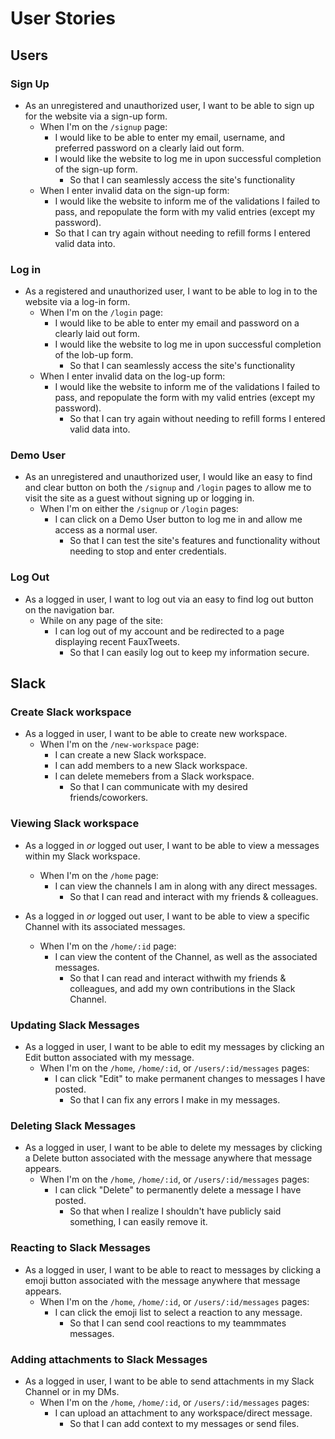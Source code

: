 # User Stories

## Users

### Sign Up

* As an unregistered and unauthorized user, I want to be able to sign up for the website via a sign-up form.
  * When I'm on the `/signup` page:
    * I would like to be able to enter my email, username, and preferred password on a clearly laid out form.
    * I would like the website to log me in upon successful completion of the sign-up form.
      * So that I can seamlessly access the site's functionality
  * When I enter invalid data on the sign-up form:
    * I would like the website to inform me of the validations I failed to pass, and repopulate the form with my valid entries (except my password).
    * So that I can try again without needing to refill forms I entered valid data into.

### Log in

* As a registered and unauthorized user, I want to be able to log in to the website via a log-in form.
  * When I'm on the `/login` page:
    * I would like to be able to enter my email and password on a clearly laid out form.
    * I would like the website to log me in upon successful completion of the lob-up form.
      * So that I can seamlessly access the site's functionality
  * When I enter invalid data on the log-up form:
    * I would like the website to inform me of the validations I failed to pass, and repopulate the form with my valid entries (except my password).
      * So that I can try again without needing to refill forms I entered valid data into.

### Demo User

* As an unregistered and unauthorized user, I would like an easy to find and clear button on both the `/signup` and `/login` pages to allow me to visit the site as a guest without signing up or logging in.
  * When I'm on either the `/signup` or `/login` pages:
    * I can click on a Demo User button to log me in and allow me access as a normal user.
      * So that I can test the site's features and functionality without needing to stop and enter credentials.

### Log Out

* As a logged in user, I want to log out via an easy to find log out button on the navigation bar.
  * While on any page of the site:
    * I can log out of my account and be redirected to a page displaying recent FauxTweets.
      * So that I can easily log out to keep my information secure.

## Slack

### Create Slack workspace

* As a logged in user, I want to be able to create new workspace.
  * When I'm on the `/new-workspace` page:
    * I can create a new Slack workspace.
    * I can add members to a new Slack workspace.
    * I can delete memebers from a Slack workspace.
      * So that I can communicate with my desired friends/coworkers.


### Viewing Slack workspace

* As a logged in _or_ logged out user, I want to be able to view a messages within my Slack workspace.
  * When I'm on the `/home` page:
    * I can view the channels I am in along with any direct messages.
      * So that I can read and interact with my friends & colleagues.

* As a logged in _or_ logged out user, I want to be able to view a specific Channel with its associated messages.
  * When I'm on the `/home/:id` page:
    * I can view the content of the Channel, as well as the associated messages.
      * So that I can read and interact withwith my friends & colleagues, and add my own contributions in the Slack Channel.

### Updating Slack Messages

* As a logged in user, I want to be able to edit my messages by clicking an Edit button associated with my message.
  * When I'm on the `/home`, `/home/:id`, or `/users/:id/messages` pages:
    * I can click "Edit" to make permanent changes to messages I have posted.
      * So that I can fix any errors I make in my messages.

### Deleting Slack Messages

* As a logged in user, I want to be able to delete my messages by clicking a Delete button associated with the message anywhere that message appears.
  * When I'm on the `/home`, `/home/:id`, or `/users/:id/messages` pages:
    * I can click "Delete" to permanently delete a message I have posted.
      * So that when I realize I shouldn't have publicly said something, I can easily remove it.

### Reacting to Slack Messages

* As a logged in user, I want to be able to react to  messages by clicking a emoji button associated with the message anywhere that message appears.
  * When I'm on the `/home`, `/home/:id`, or `/users/:id/messages` pages:
    * I can click the emoji list to select a reaction to any message.
      * So that I can send cool reactions to my teammmates messages.

### Adding attachments to Slack Messages

* As a logged in user, I want to be able to send attachments in my Slack Channel or in my DMs.
  * When I'm on the `/home`, `/home/:id`, or `/users/:id/messages` pages:
    * I can upload an attachment to any workspace/direct message.
      * So that I can add context to my messages or send files.
